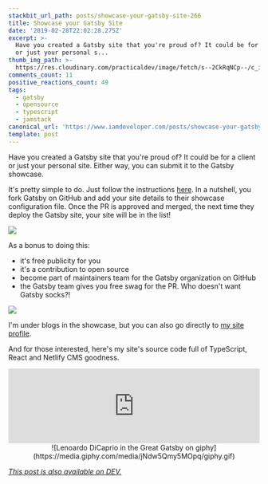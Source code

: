 ```yaml
---
stackbit_url_path: posts/showcase-your-gatsby-site-266
title: Showcase your Gatsby Site
date: '2019-02-28T22:02:28.275Z'
excerpt: >-
  Have you created a Gatsby site that you're proud of? It could be for a client
  or just your personal s...
thumb_img_path: >-
  https://res.cloudinary.com/practicaldev/image/fetch/s--2CkRqNCp--/c_imagga_scale,f_auto,fl_progressive,h_420,q_auto,w_1000/https://thepracticaldev.s3.amazonaws.com/i/epig0488nwfmsdm59t48.png
comments_count: 11
positive_reactions_count: 49
tags:
  - gatsby
  - opensource
  - typescript
  - jamstack
canonical_url: 'https://www.iamdeveloper.com/posts/showcase-your-gatsby-site-266/'
template: post
---
```

Have you created a Gatsby site that you're proud of? It could be for a client or just your personal site. Either way, you can submit it to the Gatsby showcase.

It's pretty simple to do. Just follow the instructions [here](https://www.gatsbyjs.org/contributing/site-showcase-submissions/). In a nutshell, you fork Gatsby on GitHub and add your site details to their showcase configuration file. Once the PR is approved and merged, the next time they deploy the Gatsby site, your site will be in the list!

![](https://thepracticaldev.s3.amazonaws.com/i/1qyylin8phaa942uauik.png)

As a bonus to doing this:

* it's free publicity for you
* it's a contribution to open source
* become part of maintainers team for the Gatsby organization on GitHub
* the Gatsby team gives you free swag for the PR. Who doesn't want Gatsby socks?!

![](https://thepracticaldev.s3.amazonaws.com/i/dywep9yqgqj2rkiluc9o.png)

I'm under blogs in the showcase, but you can also go directly to [my site profile](https://www.gatsbyjs.org/showcase/www.iamdeveloper.com).


And for those interested, here's my site's source code full of TypeScript, React and Netlify CMS goodness.


<iframe class="liquidTag" src="https://dev.to/embed/github?args=https%3A%2F%2Fgithub.com%2Fnickytonline%2Fwww.iamdeveloper.com" style="border: 0; width: 100%;"></iframe>


<center>
![Lenoardo DiCaprio in the Great Gatsby on giphy](https://media.giphy.com/media/jNdw5Qmy5MOpq/giphy.gif)
</center>






*[This post is also available on DEV.](https://dev.to/nickytonline/showcase-your-gatsby-site-266)*


<script>
const parent = document.getElementsByTagName('head')[0];
const script = document.createElement('script');
script.type = 'text/javascript';
script.src = 'https://cdnjs.cloudflare.com/ajax/libs/iframe-resizer/4.1.1/iframeResizer.min.js';
script.charset = 'utf-8';
script.onload = function() {
    window.iFrameResize({}, '.liquidTag');
};
parent.appendChild(script);
</script>    

